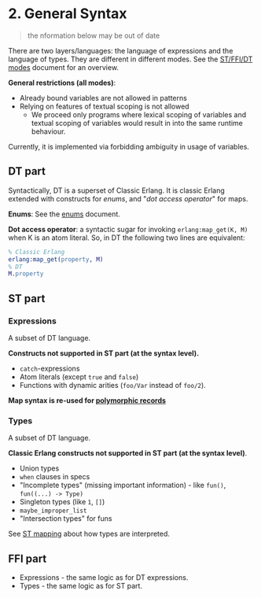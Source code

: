 # 2. General Syntax

> the nformation below may be out of date

There are two layers/languages: the language of expressions and the language of
types. They are different in different modes.
See the [ST/FFI/DT modes](03_modes.md) document for an overview.

**General restrictions (all modes)**:

* Already bound variables are not allowed in patterns
* Relying on features of textual scoping is not allowed
    * We proceed only programs where lexical scoping of variables and textual
      scoping of variables would result in into the same runtime behaviour.

Currently, it is implemented via forbidding ambiguity in usage of variables.

## DT part

Syntactically, DT is a superset of Classic Erlang. It is classic Erlang extended
with constructs for *enums*, and "*dot access operator*" for maps.

**Enums**: See the [enums](04_enums.md) document.

**Dot access operator**: a syntactic sugar for invoking `erlang:map_get(K, M)`
when K is an atom literal. So, in DT the following two lines are equivalent:

```erlang
% Classic Erlang
erlang:map_get(property, M)
% DT
M.property
```

## ST part

### Expressions

A subset of DT language.

**Constructs not supported in ST part (at the syntax level).**

* `catch`-expressions
* Atom literals (except `true` and `false`)
* Functions with dynamic arities (`foo/Var` instead of `foo/2`).

**Map syntax is re-used for [polymorphic records](05_polymorphic_records.md)**

### Types

A subset of DT language.

**Classic Erlang constructs not supported in ST part (at the syntax level)**.

* Union types
* `when` clauses in specs
* "Incomplete types" (missing important information) - like
  `fun()`, `fun((...) -> Type)`
* Singleton types (like `1`, ``[]``)
* `maybe_improper_list`
* "Intersection types" for funs

See [ST mapping](06_st_mapping.md) about how types are interpreted.

## FFI part

* Expressions - the same logic as for DT expressions.
* Types - the same logic as for ST part.
